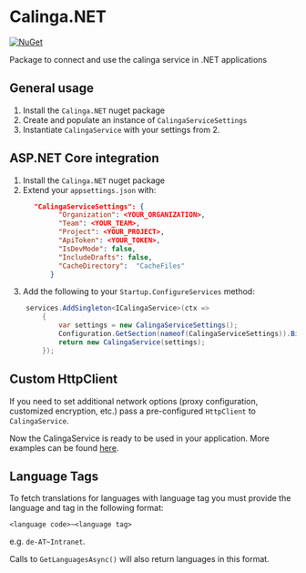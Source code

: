 # Calinga.NET
[![NuGet](https://img.shields.io/nuget/v/Calinga.Net)](https://www.nuget.org/packages/Calinga.NET/)

Package to connect and use the calinga service in .NET applications
 
## General usage
 
1. Install the `Calinga.NET` nuget package
2. Create and populate an instance of `CalingaServiceSettings`
3. Instantiate `CalingaService` with your settings from 2.
 
 ## ASP.NET Core integration
 
1. Install the `Calinga.NET` nuget package
2. Extend your `appsettings.json` with:
```json
      "CalingaServiceSettings": {
            "Organization": <YOUR_ORGANIZATION>,
            "Team": <YOUR_TEAM>,
            "Project": <YOUR_PROJECT>,
            "ApiToken": <YOUR_TOKEN>,
            "IsDevMode": false,
            "IncludeDrafts": false,
            "CacheDirectory":  "CacheFiles"
          }
```
3. Add the following to your `Startup.ConfigureServices` method:
```csharp
    services.AddSingleton<ICalingaService>(ctx =>
        {
            var settings = new CalingaServiceSettings();
            Configuration.GetSection(nameof(CalingaServiceSettings)).Bind(settings);
            return new CalingaService(settings);
        });
```

## Custom HttpClient
If you need to set additional network options (proxy configuration, customized encryption, etc.) pass a pre-configured `HttpClient` to `CalingaService`.
 
Now the CalingaService is ready to be used in your application.
More examples can be found [here](https://github.com/conplementAG/calinga-dotnet-demo).

## Language Tags
To fetch translations for languages with language tag you must provide the language and tag in the following format:

`<language code>~<language tag>`

e.g. `de-AT~Intranet`.

Calls to `GetLanguagesAsync()` will also return languages in this format.